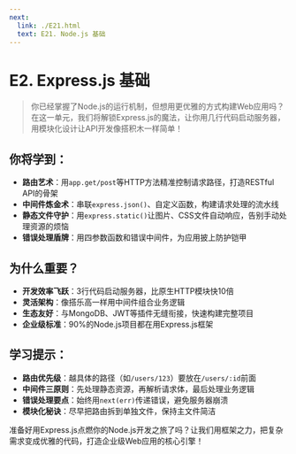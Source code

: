 ```yaml
---
next:
  link: ./E21.html
  text: E21. Node.js 基础
---
```


# E2. Express.js 基础

> 你已经掌握了Node.js的运行机制，但想用更优雅的方式构建Web应用吗？在这一单元，我们将解锁Express.js的魔法，让你用几行代码启动服务器，用模块化设计让API开发像搭积木一样简单！

## 你将学到：

- **路由艺术**：用`app.get/post`等HTTP方法精准控制请求路径，打造RESTful API的骨架
- **中间件炼金术**：串联`express.json()`、自定义函数，构建请求处理的流水线
- **静态文件守护**：用`express.static()`让图片、CSS文件自动响应，告别手动处理资源的烦恼
- **错误处理盾牌**：用四参数函数和错误中间件，为应用披上防护铠甲

## 为什么重要？

- **开发效率飞跃**：3行代码启动服务器，比原生HTTP模块快10倍
- **灵活架构**：像搭乐高一样用中间件组合业务逻辑
- **生态友好**：与MongoDB、JWT等插件无缝衔接，快速构建完整项目
- **企业级标准**：90%的Node.js项目都在用Express.js框架

## 学习提示：

- **路由优先级**：越具体的路径（如`/users/123`）要放在`/users/:id`前面
- **中间件三原则**：先处理静态资源，再解析请求体，最后处理业务逻辑
- **错误处理要点**：始终用`next(err)`传递错误，避免服务器崩溃
- **模块化秘诀**：尽早把路由拆到单独文件，保持主文件简洁

准备好用Express.js点燃你的Node.js开发之旅了吗？让我们用框架之力，把复杂需求变成优雅的代码，打造企业级Web应用的核心引擎！
